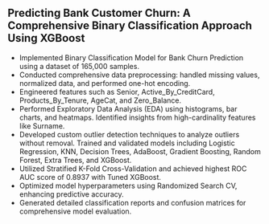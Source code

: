 ## Predicting Bank Customer Churn: A Comprehensive Binary Classification Approach Using XGBoost

- Implemented Binary Classification Model for Bank Churn Prediction using a dataset of 165,000 samples.
- Conducted comprehensive data preprocessing: handled missing values, normalized data, and performed one-hot encoding.
- Engineered features such as Senior, Active_By_CreditCard, Products_By_Tenure, AgeCat, and Zero_Balance.
- Performed Exploratory Data Analysis (EDA) using histograms, bar charts, and heatmaps.
  Identified insights from high-cardinality features like Surname.
- Developed custom outlier detection techniques to analyze outliers without removal.
  Trained and validated models including Logistic Regression, KNN, Decision Trees, AdaBoost, Gradient Boosting, Random Forest, Extra Trees, and XGBoost.
- Utilized Stratified K-Fold Cross-Validation and achieved highest ROC AUC score of 0.8937 with Tuned XGBoost.
- Optimized model hyperparameters using Randomized Search CV, enhancing predictive accuracy.
- Generated detailed classification reports and confusion matrices for comprehensive model evaluation.
